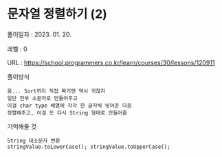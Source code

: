 # 문자열 정렬하기 (2)
풀이일자 : 2023. 01. 20.  
    
레벨 : 0   

URL : https://school.programmers.co.kr/learn/courses/30/lessons/120911  
    
풀이방식    

    음... Sort까지 직접 짜기엔 역시 귀찮지
    일단 전부 소문자로 만들어주고
    이걸 char type 배열에 각각 한 글자씩 넣어준 다음
    정렬해주고, 이걸 또 다시 String 형태로 만들어줌

기억해둘 것  
    
    String 대소문자 변환
    stringValue.toLowerCase(); stringValue.toUpperCase();
